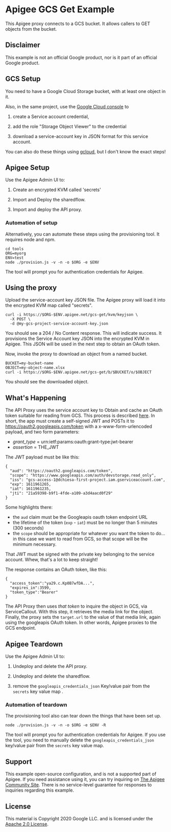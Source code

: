# Apigee GCS Get Example

This Apigee proxy connects to a GCS bucket. It allows callers to GET objects
from the bucket. 


## Disclaimer

This example is not an official Google product, nor is it part of an
official Google product.


## GCS Setup

You need to have a Google Cloud Storage bucket, with at least one object in it. 

Also, in the same project, use the [Google Cloud console](https://console.cloud.google.com) to

1. create a Service account credential, 

2. add the role "Storage Object Viewer" to the credential

3. download a service-account key in JSON format for this service account.


You can also do these things using [gcloud](https://cloud.google.com/sdk/docs/install), but I don't know the exact steps!

## Apigee Setup

Use the Apigee Admin UI to: 

1. Create an encrypted KVM called 'secrets'

2. Import and Deploy the sharedflow.

3. Import and deploy the API proxy. 

### Automation of setup

Alternatively, you can automate these steps using the provisioning tool.  It requires node and npm. 

```
cd tools
ORG=myorg
ENV=test
node ./provision.js -v -n -o $ORG -e $ENV 
```

The tool will prompt you for authentication credentials for Apigee. 


## Using the proxy

Upload the service-account key JSON file. The Apigee proxy will load it into the encrypted KVM map called "secrets".
```
curl -i https://$ORG-$ENV.apigee.net/gcs-get/kvm/keyjson \
  -X POST \
  -d @my-gcs-project-service-account-key.json 
```

You should see a 204 / No Content response. This will indicate success. It provisions the 
Service Account key JSON into the encrypted KVM in Apigee. This JSON will be used in the next step to 
obtain an OAuth token. 

Now, invoke the proxy to download an object from a named bucket. 

```
BUCKET=my-bucket-name
OBJECT=my-object-name.xlsx
curl -i https://$ORG-$ENV.apigee.net/gcs-get/b/$BUCKET/o/$OBJECT
```


You should see the downloaded object. 

## What's Happening

The API Proxy uses the service account key to Obtain and cache an OAuth token
suitable for reading from GCS. This process is described
[here](https://developers.google.com/identity/protocols/oauth2/service-account#authorizingrequests). In
short, the app must create a self-signed JWT and POSTs it to
https://oauth2.googleapis.com/token with a x-www-form-urlencoded payload, and two form parameters: 

*  *grant_type* = urn:ietf:params:oauth:grant-type:jwt-bearer
* *assertion* = THE_JWT


The JWT payload must be like this:
```
{
  "aud": "https://oauth2.googleapis.com/token",
  "scope": "https://www.googleapis.com/auth/devstorage.read_only",
  "iss": "gcs-access-1@dchiesa-first-project.iam.gserviceaccount.com",
  "exp": 1611961265,
  "iat": 1611961235,
  "jti": "21a59398-b9f1-4fde-a109-a3d4aacd0f29"
}
```

Some highlights there: 
* the `aud` claim must be the Googleapis oauth token endpoint URL
* the lifetime of the token (`exp` - `iat`) must be no longer than 5 minutes (300 seconds)
* the `scope` should be appropriate for whatever you want the token to do... in this case we want to read from GCS, so that scope will be the minimum necessary. 

That JWT must be signed with the private key belonging to the service account. 
Whew, that's a lot to keep straight!

The response contains an OAuth token, like this: 

```
{
  "access_token":"ya29.c.Kp0B7wfDA...",
  "expires_in":3599,
  "token_type":"Bearer"
}
```

The API Proxy then uses _that token_ to inquire the object in GCS, via
ServiceCallout.  With this step, it retrieves the media link for the
object. Finally, the proxy sets the `target.url` to the value of that media
link, again using the googleapis OAuth token. In other words, Apigee proxies to
the GCS endpoint.



## Apigee Teardown

Use the Apigee Admin UI to: 

1. Undeploy and delete the API proxy. 

2. Undeploy and delete the sharedflow.

3. remove the `googleapis_credentials_json` Key/value pair from the `secrets` key value map . 


### Automation of teardown

The provisioning tool also can tear down the things that have been set up. 

```
node ./provision.js -v -n -o $ORG -e $ENV -R
```

The tool will prompt you for authentication credentials for Apigee. 
If you use the tool, you need to manually delete the `googleapis_credentials_json` key/value pair from the `secrets` key value map. 


## Support

This example open-source configuration, and is not a supported part of Apigee.
If you need assistance using it, you can try inquiring on [The Apigee Community
Site](https://community.apigee.com). There is no service-level guarantee for
responses to inquiries regarding this example.

## License

This material is Copyright 2020 Google LLC.
and is licensed under the [Apache 2.0 License](LICENSE). 

